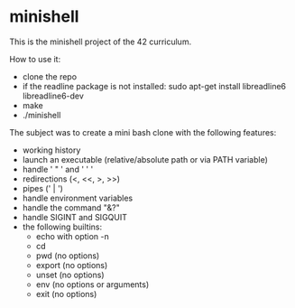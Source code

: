# minishell

This is the minishell project of the 42 curriculum.

How to use it:
- clone the repo
- if the readline package is not installed: sudo apt-get install libreadline6 libreadline6-dev
- make
- ./minishell

The subject was to create a mini bash clone with the following features:
- working history
- launch an executable (relative/absolute path or via PATH variable)
- handle ' " ' and ' ' '
- redirections (<, <<, >, >>)
- pipes (' | ')
- handle environment variables
- handle the command "&?"
- handle SIGINT and SIGQUIT
- the following builtins:
   - echo with option -n
   - cd
   - pwd (no options)
   - export (no options)
   - unset (no options)
   - env (no options or arguments)
   - exit (no options)
   
